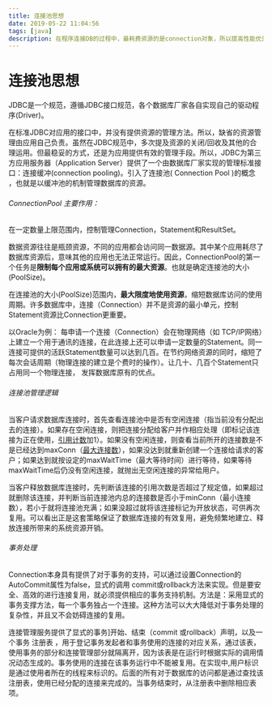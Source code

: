 ```yaml
---
title: 连接池思想
date: 2019-05-22 11:04:56
tags: [java] 
description: 在程序连接DB的过程中，最耗费资源的是connection对象，所以提高性能优先考虑的就是高效利用connection对象。
---
```


# 连接池思想

JDBC是一个规范，遵循JDBC接口规范，各个数据库厂家各自实现自己的驱动程序(Driver)。

在标准JDBC对应用的接口中，并没有提供资源的管理方法。所以，缺省的资源管理由应用自己负责。虽然在JDBC规范中，多次提及资源的关闭/回收及其他的合理运用。但最稳妥的方式，还是为应用提供有效的管理手段。所以，JDBC为第三方应用服务器（Application Server）提供了一个由数据库厂家实现的管理标准接口：连接缓冲(connection pooling)。引入了连接池( Connection Pool )的概念 ，也就是以缓冲池的机制管理数据库的资源。

######  ConnectionPool 主要作用：

在一定数量上限范围内，控制管理Connection，Statement和ResultSet。

<!--more-->

数据资源往往是瓶颈资源，不同的应用都会访问同一数据源。其中某个应用耗尽了数据库资源后，意味其他的应用也无法正常运行。因此，ConnectionPool的第一个任务是**限制每个应用或系统可以拥有的最大资源**。也就是确定连接池的大小(PoolSize)。

在连接池的大小(PoolSize)范围内，**最大限度地使用资源**，缩短数据库访问的使用周期。许多数据库中，连接（Connection）并不是资源的最小单元，控制Statement资源比Connection更重要。

以Oracle为例：
每申请一个连接（Connection）会在物理网络（如 TCP/IP网络）上建立一个用于通讯的连接，在此连接上还可以申请一定数量的Statement。同一连接可提供的活跃Statement数量可以达到几百。在节约网络资源的同时，缩短了每次会话周期（物理连接的建立是个费时的操作）。让几十、几百个Statement只占用同一个物理连接， 发挥数据库原有的优点。



###### 连接池管理逻辑

当客户请求数据库连接时，首先查看连接池中是否有空闲连接（指当前没有分配出去的连接）。如果存在空闲连接，则把连接分配给客户并作相应处理（即标记该连接为正在使用，[引用计数](https://baike.baidu.com/item/%E5%BC%95%E7%94%A8%E8%AE%A1%E6%95%B0)加1）。如果没有空闲连接，则查看当前所开的连接数是不是已经达到maxConn（[最大连接数](https://baike.baidu.com/item/%E6%9C%80%E5%A4%A7%E8%BF%9E%E6%8E%A5%E6%95%B0)），如果没达到就重新创建一个连接给请求的客户；如果达到就按设定的maxWaitTime（最大等待时间）进行等待，如果等待maxWaitTime后仍没有空闲连接，就抛出无空闲连接的异常给用户。

当客户释放数据库连接时，先判断该连接的引用次数是否超过了规定值，如果超过就删除该连接，并判断当前连接池内总的连接数是否小于minConn（最小连接数），若小于就将连接池充满；如果没超过就将该连接标记为开放状态，可供再次复用。可以看出正是这套策略保证了数据库连接的有效复用，避免频繁地建立、释放连接所带来的系统资源开销。

###### 事务处理

Connection本身具有提供了对于事务的支持，可以通过设置Connection的AutoCommit属性为false，显式的调用 commit或rollback方法来实现。但是要安全、高效的进行连接复用，就必须提供相应的事务支持机制。方法是：采用显式的事务支撑方法，每一个事务独占一个连接。这种方法可以大大降低对于事务处理的复杂性，并且又不会妨碍连接的复用。

连接管理服务提供了显式的事务]开始、结束（commit 或rollback）声明，以及一个事务 注册表 ，用于登记事务发起者和事务使用的连接的对应关系，通过该表，使用事务的部分和连接管理部分就隔离开，因为该表是在运行时根据实际的调用情况动态生成的。事务使用的连接在该事务运行中不能被复用。在实现中,用户标识 是通过使用者所在的线程来标识的。后面的所有对于数据库的访问都是通过查找该注册表，使用已经分配的连接来完成的。当事务结束时，从注册表中删除相应表项。

